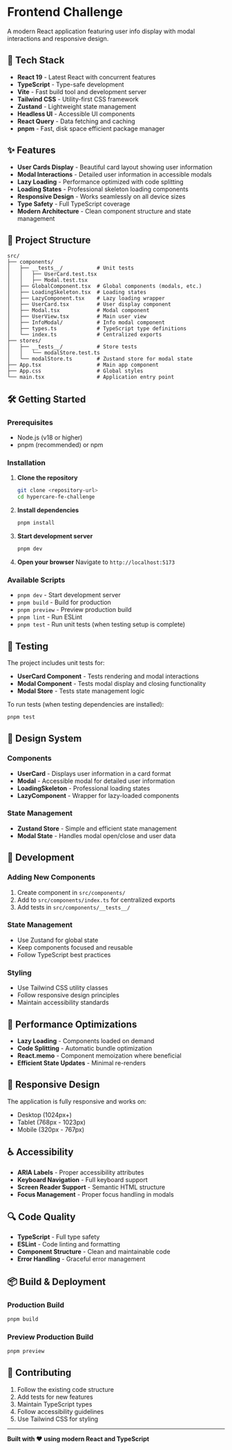# Frontend Challenge

A modern React application featuring user info display with modal interactions and responsive design.

## 🚀 Tech Stack

- **React 19** - Latest React with concurrent features
- **TypeScript** - Type-safe development
- **Vite** - Fast build tool and development server
- **Tailwind CSS** - Utility-first CSS framework
- **Zustand** - Lightweight state management
- **Headless UI** - Accessible UI components
- **React Query** - Data fetching and caching
- **pnpm** - Fast, disk space efficient package manager

## ✨ Features

- **User Cards Display** - Beautiful card layout showing user information
- **Modal Interactions** - Detailed user information in accessible modals
- **Lazy Loading** - Performance optimized with code splitting
- **Loading States** - Professional skeleton loading components
- **Responsive Design** - Works seamlessly on all device sizes
- **Type Safety** - Full TypeScript coverage
- **Modern Architecture** - Clean component structure and state management

## 📁 Project Structure

```
src/
├── components/
│   ├── __tests__/           # Unit tests
│   │   ├── UserCard.test.tsx
│   │   ├── Modal.test.tsx
│   ├── GlobalComponent.tsx  # Global components (modals, etc.)
│   ├── LoadingSkeleton.tsx  # Loading states
│   ├── LazyComponent.tsx    # Lazy loading wrapper
│   ├── UserCard.tsx         # User display component
│   ├── Modal.tsx            # Modal component
│   ├── UserView.tsx         # Main user view
│   ├── InfoModal/           # Info modal component
│   ├── types.ts             # TypeScript type definitions
│   └── index.ts             # Centralized exports
├── stores/
│   ├── __tests__/           # Store tests
│   │   └── modalStore.test.ts
│   └── modalStore.ts        # Zustand store for modal state
├── App.tsx                  # Main app component
├── App.css                  # Global styles
└── main.tsx                 # Application entry point
```

## 🛠️ Getting Started

### Prerequisites

- Node.js (v18 or higher)
- pnpm (recommended) or npm

### Installation

1. **Clone the repository**
   ```bash
   git clone <repository-url>
   cd hypercare-fe-challenge
   ```

2. **Install dependencies**
   ```bash
   pnpm install
   ```

3. **Start development server**
   ```bash
   pnpm dev
   ```

4. **Open your browser**
   Navigate to `http://localhost:5173`

### Available Scripts

- `pnpm dev` - Start development server
- `pnpm build` - Build for production
- `pnpm preview` - Preview production build
- `pnpm lint` - Run ESLint
- `pnpm test` - Run unit tests (when testing setup is complete)

## 🧪 Testing

The project includes unit tests for:
- **UserCard Component** - Tests rendering and modal interactions
- **Modal Component** - Tests modal display and closing functionality
- **Modal Store** - Tests state management logic

To run tests (when testing dependencies are installed):
```bash
pnpm test
```

## 🎨 Design System

### Components
- **UserCard** - Displays user information in a card format
- **Modal** - Accessible modal for detailed user information
- **LoadingSkeleton** - Professional loading states
- **LazyComponent** - Wrapper for lazy-loaded components

### State Management
- **Zustand Store** - Simple and efficient state management
- **Modal State** - Handles modal open/close and user data

## 🔧 Development

### Adding New Components
1. Create component in `src/components/`
2. Add to `src/components/index.ts` for centralized exports
3. Add tests in `src/components/__tests__/`

### State Management
- Use Zustand for global state
- Keep components focused and reusable
- Follow TypeScript best practices

### Styling
- Use Tailwind CSS utility classes
- Follow responsive design principles
- Maintain accessibility standards

## 🚀 Performance Optimizations

- **Lazy Loading** - Components loaded on demand
- **Code Splitting** - Automatic bundle optimization
- **React.memo** - Component memoization where beneficial
- **Efficient State Updates** - Minimal re-renders

## 📱 Responsive Design

The application is fully responsive and works on:
- Desktop (1024px+)
- Tablet (768px - 1023px)
- Mobile (320px - 767px)

## ♿ Accessibility

- **ARIA Labels** - Proper accessibility attributes
- **Keyboard Navigation** - Full keyboard support
- **Screen Reader Support** - Semantic HTML structure
- **Focus Management** - Proper focus handling in modals

## 🔍 Code Quality

- **TypeScript** - Full type safety
- **ESLint** - Code linting and formatting
- **Component Structure** - Clean and maintainable code
- **Error Handling** - Graceful error management

## 📦 Build & Deployment

### Production Build
```bash
pnpm build
```

### Preview Production Build
```bash
pnpm preview
```

## 🤝 Contributing

1. Follow the existing code structure
2. Add tests for new features
3. Maintain TypeScript types
4. Follow accessibility guidelines
5. Use Tailwind CSS for styling

---

**Built with ❤️ using modern React and TypeScript**
